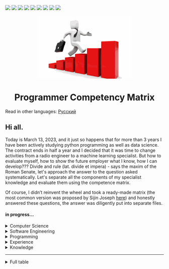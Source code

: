 <p>
  <img  src="https://img.shields.io/github/stars/BEPb/Programmer_Competency_Matrix" />
  <img src="https://img.shields.io/github/contributors/BEPb/Programmer_Competency_Matrix" />
  <img src="https://img.shields.io/github/last-commit/BEPb/Programmer_Competency_Matrix" />
  <img src="https://visitor-badge.laobi.icu/badge?page_id=BEPb.Programmer_Competency_Matrix" />
  <img src="https://img.shields.io/github/languages/count/BEPb/Programmer_Competency_Matrix" />
  <img src="https://img.shields.io/github/languages/top/BEPb/Programmer_Competency_Matrix" />
  <img src="https://img.shields.io/badge/license-MIT-blue.svg?color=f64152" />
  <img  src="https://img.shields.io/github/issues/BEPb/Programmer_Competency_Matrix" />
  <img  src="https://img.shields.io/github/issues-pr/BEPb/Programmer_Competency_Matrix" />
</p>
<div align="center">


<img src="./art/logo.png" alt="Bot logo" width="300" height="200">


# Programmer Competency Matrix

</div>

Read in other languages: [Русский](README.ru.md)

## Hi all. 
Today is March 13, 2023, and it just so happens that for more than 3 years I have been actively studying python 
programming as well as data science. The contract ends in half a year and I decided that it was time to change 
activities from a radio engineer to a machine learning specialist. But how to evaluate myself, how to show the 
future employer what I know, how I can develop??? Divide and rule (lat. divide et impera) - says the maxim of the 
Roman Senate, let's approach the answer to the question asked systematically. Let's separate all the components of 
my specialist knowledge and evaluate them using the competence matrix.

Of course, I didn’t reinvent the wheel and took a ready-made matrix (the most common version was proposed by Sijin 
Joseph [here](https://sijinjoseph.netlify.app/programmer-competency-matrix/)) and honestly answered these questions, 
the answer was diligently put into separate files.

#### in progress...


<details>
           <summary>Computer Science</summary>
           <p>in progress...</p>

- [ ] **Data structures**
  - [x] Level 0 - Doesn’t know the difference between Array and LinkedList
  - [x] Level 1 - Able to explain and use Arrays, LinkedLists, Dictionaries etc in practical programming tasks
  - [x] Level 2 - Knows space and time tradeoffs of the basic data structures, Arrays vs LinkedLists, Able to explain
    how hashtables can be implemented and can handle collisions, Priority queues and ways to implement them etc.
  - [x] Level 3 - Knowledge of advanced data structures like B-trees, binomial and fibonacci heaps, AVL/Red Black trees,
    Splay Trees, Skip Lists, tries etc.

- [ ] **Algorithms**
  - [x] Level 0 - Unable to find the average of numbers in an array (It’s hard to believe but I’ve interviewed such candidates)
  - [x] Level 1 - Basic sorting, searching and data structure traversal and retrieval algorithms
  - [x] Level 2 -  Tree, Graph, simple greedy and divide and conquer algorithms, is able to understand the 
    relevance of the levels of this matrix.
  - [ ] Level 3 - Able to recognize and code  dynamic programming solutions, good knowledge of graph algorithms, 
    good knowledge of numerical computation algorithms, able to identify NP problems etc.
    
- [ ] **Systems programming**
  - [x] Level 0 - Doesn’t know what a compiler, linker or interpreter is
  - [x] Level 1 - Basic understanding of compilers, linker and interpreters. Understands what assembly code is and 
    how things work at the hardware level. Some knowledge of virtual memory and paging.
  - [ ] Level 2 -  Understands kernel mode vs. user mode, multi-threading, synchronization primitives and how they’re
        implemented, able to read assembly code. Understands how networks work, understanding of network protocols and
        socket level programming.
  - [ ] Level 3 - Understands the entire programming stack, hardware (CPU + Memory + Cache +
        Interrupts + microcode), binary code, assembly, static and dynamic linking, compilation, interpretation, JIT
        compilation, garbage collection, heap, stack, memory addressing…




</details>
<details>
           <summary>Software Engineering</summary>
            in progress...

- [ ] **Source code version control**
  - [x] Level 0 - Folder backups by date
  - [x] Level 1 - VSS and beginning CVS/SVN user
  - [x] Level 2 -  Proficient in using CVS and SVN features. Knows how to branch and merge, use patches setup repository 
properties etc.
  - [ ] Level 3 - Knowledge of  distributed VCS systems. Has tried out Bzr/Mercurial/Darcs/Git

- [ ] **Build  automation**
  - [x] Level 0 - Only knows how to build from IDE
  - [x] Level 1 - Knows how to build the system from the command line
  - [x] Level 2 - Can setup a script to build the basic system
  - [ ] Level 3 - Can setup a script to build the system and also documentation, installers, generate release notes 
    and tag the code in source control

- [ ] **Automated testing**
  - [x] Level 0 - Thinks that all testing is the job of the tester
  - [x] Level 1 - Has written automated unit tests and comes up with good unit test cases for the code that is being written
  - [x] Level 2 - Has written code in TDD manner
  - [ ] Level 3 - Understands and is able to setup automated functional, load/performance and UI tests


</details>
<details>
           <summary>Programming</summary>
            in progress...
</details>
<details>
           <summary>Experience</summary>
            in progress...
</details>

<details>
           <summary>Knowledge</summary>
            in progress...

- [ ] ...
  - [x] Level 0 - 
  - [x] Level 1 - 
  - [x] Level 2 -  
  - [ ] Level 3 - 
</details>









---

<details>
           <summary>Full table</summary>
           <p>
<!--   my-table -->
<table width="80%">

<thead>
    <tr>
    <th><h4>Computer Science</h4></th>
    <th></th>
    <th></th>
    <th></th>
    <th></th>
    <th></th></tr>
</thead>

<tbody>
<tr>
    <td></td>
    <td> (Level 0)</td>
    <td> (Level 1)</td>
    <td> (Level 2)</td>
    <td> (Level 3)</td>
    <td>Comments</td>
</tr>

<tr>
    <td>data structures</td>
    <td background="green">Doesn’t know the difference between Array and LinkedList</td>
    <td>Able to explain and use Arrays, LinkedLists, Dictionaries etc in practical programming tasks</td>
    <td>Knows space and time tradeoffs of the basic data structures, Arrays vs LinkedLists, Able to explain
    how hashtables can be implemented and can handle collisions, Priority queues and ways to implement them etc.
    </td>
    <td>Knowledge of advanced data structures like B-trees, binomial and fibonacci heaps, AVL/Red Black trees,
    Splay Trees, Skip Lists, tries etc.</td>
    <td></td>
</tr>

<tr>
    <td>algorithms</td>
<td>Unable to find the average of numbers in an array (It’s hard to believe but I’ve interviewed such candidates)</td>
<td>Basic sorting, searching and data structure traversal and retrieval algorithms</td>
<td>Tree, Graph, simple greedy and divide and conquer
algorithms, is able to understand the relevance of the levels of this matrix.</td>
<td>Able to recognize and code
dynamic programming solutions, good knowledge of graph algorithms, good knowledge of numerical computation
algorithms, able to identify NP problems etc.</td>
<td></td>
</tr>

<tr><>
    <td>systems programming</td>
    <td>Doesn’t know
        what a compiler, linker or interpreter is
    </td>
    <td>Basic understanding of compilers, linker and interpreters.
        Understands what assembly code is and how things work at the hardware level. Some knowledge of virtual memory
        and
        paging.
    </td>
    <td>Understands kernel mode vs. user mode, multi-threading, synchronization primitives and how they’re
        implemented, able to read assembly code. Understands how networks work, understanding of network protocols and
        socket level programming.
    </td>
    <td>Understands the entire programming stack, hardware (CPU + Memory + Cache +
        Interrupts + microcode), binary code, assembly, static and dynamic linking, compilation, interpretation, JIT
        compilation, garbage collection, heap, stack, memory addressing…
    </td>
    <td></td></tr>
<tr>
    <td><h4>Software
        Engineering</h4></td>
    <td></td>
    <td></td>
    <td></td>
    <td></td>
    <td></td>
</tr>
<tr>
    <td></td>
    <td>2n (Level 0)</td>
    <td>n2
        (Level 1)
    </td>
    <td>n (Level 2)</td>
    <td>log(n) (Level 3)</td>
    <td>Comments</td>
</tr>
<tr>
    <td>source code version
        control
    </td>
    <td>Folder backups by date</td>
    <td>VSS and beginning CVS/SVN user</td>
    <td>Proficient in using CVS and
        SVN features. Knows how to branch and merge, use patches setup repository properties etc.
    </td>
    <td>Knowledge of
        distributed VCS systems. Has tried out Bzr/Mercurial/Darcs/Git
    </td>
    <td></td>
</tr>
<tr>
    <td>build
        automation
    </td>
    <td>Only knows how to build from IDE</td>
    <td>Knows how to build the system from the command
        line
    </td>
    <td>Can setup a script to build the basic system</td>
    <td>Can setup a script to build the system and also
        documentation, installers, generate release notes and tag the code in source
        control
    </td>
    <td></td>
</tr>
<tr>
    <td>automated testing</td>
    <td>Thinks that all testing is the job of the
        tester
    </td>
    <td>Has written automated unit tests and comes up with good unit test cases for the code that is being
        written
    </td>
    <td>Has written code in TDD manner</td>
    <td>Understands and is able to setup automated functional,
        load/performance and UI tests
    </td>
    <td></td>
</tr>



<tr>
    <td><h4>Programming</h4></td>
    <td></td>
    <td></td>
    <td></td>
    <td></td
    >
    <td></td>
</tr>
<tr>
    <td></td>
    <td>2n (Level 0)</td>
    <td>n2 (Level 1)</td>
    <td>n (Level 2)</td>
    <td>log(n) (Level 3)
    </td>
    <td>Comments</td>
</tr>
<tr>
    <td>problem decomposition</td>
    <td>Only straight line code with copy paste for
        reuse
    </td>
    <td>Able to break up problem into multiple functions</td>
    <td>Able to come up with reusable
        functions/objects that solve the overall problem
    </td>
    <td>Use of appropriate data structures and algorithms and comes
        up with generic/object-oriented code that encapsulate aspects of the problem that are subject to change.
    </td>
    <td></td>
</tr>
<tr>
    <td>systems decomposition</td>
    <td>Not able to think above the level of a single
        file/class
    </td>
    <td>Able to break up problem space and design solution as long as it is within the same
        platform/technology
    </td>
    <td>Able to design systems that span multiple technologies/platforms.</td>
    <td>Able to
        visualize and design complex systems with multiple product lines and integrations with external systems. Also
        should
        be able to design operations support systems like monitoring, reporting, fail overs etc.
    </td>
    <td></td>
</tr>
<tr>
    <td>communication</td>
    <td>Cannot express thoughts/ideas to peers. Poor spelling and grammar.
    </td>
    <td>Peers can understand what is being said. Good spelling and grammar.</td>
    <td>Is able to effectively
        communicate with peers
    </td>
    <td>Able to understand and communicate thoughts/design/ideas/specs in a unambiguous
        manner and adjusts communication as per the context
    </td>
    <td>This is an often under rated but very critical criteria
        for judging a programmer. With the increase in outsourcing of programming tasks to places where English is not
        the
        native tongue this issue has become more prominent. I know of several projects that failed because the
        programmers
        could not understand what the intent of the communication was.
    </td>
</tr>
<tr>
    <td>code organization within a
        file
    </td>
    <td>no evidence of organization within a file</td>
    <td>Methods are grouped logically or by
        accessibility
    </td>
    <td>Code is grouped into regions and well commented with references to other source
        files
    </td>
    <td>File has license header, summary, well commented, consistent white space usage. The file should look
        beautiful.
    </td>
    <td></td>
</tr>
<tr>
    <td>code organization across files</td>
    <td>No thought given to organizing code
        across files
    </td>
    <td>Related files are grouped into a folder</td>
    <td>Each physical file has a unique purpose, for e.
        g. one class definition, one feature implementation etc.
    </td>
    <td>Code organization at a physical level closely
        matches design and looking at file names and folder distribution provides insights into
        design
    </td>
    <td></td>
</tr>
<tr>
    <td>source tree organization</td>
    <td>Everything in one folder</td>
    <td>Basic separation
        of code into logical folders.
    </td>
    <td>No circular dependencies, binaries, libs, docs, builds, third-party code all
        organized into appropriate folders
    </td>
    <td>Physical layout of source tree matches logical hierarchy and organization.
        The directory names and organization provide insights into the design of the system.
    </td>
    <td>The difference between
        this and the previous item is in the scale of organization, source tree organization relates to the entire set
        of
        artifacts that define the system.
    </td>
</tr>
<tr>
    <td>code readability</td>
    <td>Mono-syllable names</td>
    <td>Good names
        for files, variables classes, methods etc.
    </td>
    <td>No long functions, comments explaining unusual code, bug fixes,
        code assumptions
    </td>
    <td>Code assumptions are verified using asserts, code flows naturally – no deep nesting of
        conditionals or methods
    </td>
    <td></td>
</tr>
<tr>
    <td>defensive coding</td>
    <td>Doesn’t understand the
        concept
    </td>
    <td>Checks all arguments and asserts critical assumptions in code</td>
    <td>Makes sure to check return
        values and check for exceptions around code that can fail.
    </td>
    <td>Has his own library to help with defensive coding,
        writes unit tests that simulate faults
    </td>
    <td></td>
</tr>
<tr>
    <td>error handling</td>
    <td>Only codes the happy
        case
    </td>
    <td>Basic error handling around code that can throw exceptions/generate errors</td>
    <td>Ensures that
        error/exceptions leave program in good state, resources, connections and memory is all cleaned up
        properly
    </td>
    <td>Codes to detect possible exception before, maintain consistent exception handling strategy in all
        layers of code, come up with guidelines on exception handling for entire system.
    </td>
    <td></td>
</tr>
<tr>
    <td>IDE</td>
    <td>Mostly uses IDE for text editing</td>
    <td>Knows their way around the interface,
        able to effectively use the IDE using menus.
    </td>
    <td>Knows keyboard shortcuts for most used operations.</td>
    <td>Has
        written custom macros
    </td>
    <td></td>
</tr>
<tr>
    <td>API</td>
    <td>Needs to look up the documentation
        frequently
    </td>
    <td>Has the most frequently used APIs in memory</td>
    <td>Vast and In-depth knowledge of the
        API
    </td>
    <td>Has written libraries that sit on top of the API to simplify frequently used tasks and to fill in gaps
        in the API
    </td>
    <td>E.g. of API can be Java library, .net framework or the custom API for the
        application
    </td>
</tr>
<tr>
    <td>frameworks</td>
    <td>Has not used any framework outside of the core platform</td>
    <td>Has
        heard about but not used the popular frameworks available for the platform.
    </td>
    <td>Has used more than one framework
        in a professional capacity and is well-versed with the idioms of the frameworks.
    </td>
    <td>Author of
        framework
    </td>
    <td></td>
</tr>
<tr>
    <td>requirements</td>
    <td>Takes the given requirements and codes to spec</td>
    <td>Come
        up with questions regarding missed cases in the spec
    </td>
    <td>Understand complete picture and come up with entire
        areas that need to be speced
    </td>
    <td>Able to suggest better alternatives and flows to given requirements based on
        experience
    </td>
    <td></td>
</tr>
<tr>
    <td>scripting</td>
    <td>No knowledge of scripting tools</td>
    <td>Batch files/shell
        scripts
    </td>
    <td>Perl/Python/Ruby/VBScript/Powershell</td>
    <td>Has written and published reusable
        code
    </td>
    <td></td>
</tr>
<tr>
    <td>database</td>
    <td>Thinks that Excel is a database</td>
    <td>Knows basic database
        concepts, normalization, ACID, transactions and can write simple selects
    </td>
    <td>Able to design good and normalized
        database schemas keeping in mind the queries that’ll have to be run, proficient in use of views, stored
        procedures,
        triggers and user defined types. Knows difference between clustered and non-clustered indexes. Proficient in use
        of
        ORM tools.
    </td>
    <td>Can do basic database administration, performance optimization, index optimization, write
        advanced select queries, able to replace cursor usage with relational sql, understands how data is stored
        internally,
        understands how indexes are stored internally, understands how databases can be mirrored, replicated etc.
        Understands how the two phase commit works.
    </td>
    <td></td>
</tr>
<tr>
    <td><h4>Experience</h4></td>
    <td></td>
    <td></td>
    <td
    ></td>
    <td></td>
    <td></td>
</tr>
<tr>
    <td></td>
    <td>2n (Level 0)</td>
    <td>n2 (Level 1)</td>
    <td>n (Level 2)</td>
    <td>log(n)
        (Level 3)
    </td>
    <td>Comments</td>
</tr>
<tr>
    <td>languages with professional experience</td>
    <td>Imperative or Object
        Oriented
    </td>
    <td>Imperative, Object-Oriented and declarative (SQL), added bonus if they understand static vs dynamic
        typing, weak vs strong typing and static inferred types
    </td>
    <td>Functional, added bonus if they understand lazy
        evaluation, currying, continuations
    </td>
    <td>Concurrent (Erlang, Oz) and Logic (Prolog)
    </td>
    <td></td>
</tr>
<tr>
    <td>platforms with professional
        experience
    </td>
    <td>1</td>
    <td>2-3</td>
    <td>4-5</td>
    <td>6+</td>
    <td></td>
</tr>
<tr>
    <td>years of professional
        experience
    </td>
    <td>1</td>
    <td>2-5</td>
    <td>6-9</td>
    <td>10+</td>
    <td></td>
</tr>
<tr>
    <td>domain knowledge</td>
    <td>No
        knowledge of the domain
    </td>
    <td>Has worked on at least one product in the domain.</td>
    <td>Has worked on multiple
        products in the same domain.
    </td>
    <td>Domain expert. Has designed and implemented several products/solutions in the
        domain. Well versed with standard terms, protocols used in the domain.
    </td>
    <td></td>
</tr>
<tr>
    <td><h4>Knowledge</h4></td>
    <td></td>
    <td></td>
    <td></td>
    <td></td>
    <td></td>
</tr>
<tr>
    <td>tool
        knowledge
    </td>
    <td>Limited to primary IDE (VS.Net, Eclipse etc.)</td>
    <td>Knows about some alternatives to popular and
        standard tools.
    </td>
    <td>Good knowledge of editors, debuggers, IDEs, open source alternatives etc. etc. For e.g.
        someone who knows most of the tools from Scott Hanselman’s power tools list. Has used ORM tools.
    </td>
    <td>Has
        actually written tools and scripts, added bonus if they’ve been published.
    </td>
    <td></td>
</tr>
<tr>
    <td>languages
        exposed to
    </td>
    <td>Imperative or Object Oriented</td>
    <td>Imperative, Object-Oriented and declarative (SQL), added
        bonus if they understand static vs dynamic typing, weak vs strong typing and static inferred
        types
    </td>
    <td>Functional, added bonus if they understand lazy evaluation, currying, continuations</td>
    <td>Concurrent
        (Erlang, Oz) and Logic (Prolog)
    </td>
    <td></td>
</tr>
<tr>
    <td>codebase knowledge</td>
    <td>Has never looked at the
        codebase
    </td>
    <td>Basic knowledge of the code layout and how to build the system</td>
    <td>Good working knowledge of
        code base, has implemented several bug fixes and maybe some small features.
    </td>
    <td>Has implemented multiple big
        features in the codebase and can easily visualize the changes required for most features or bug fixes.
    </td>
    <td></td>
</tr>
<tr>
    <td>knowledge of upcoming technologies</td>
    <td>Has not heard of the upcoming
        technologies
    </td>
    <td>Has heard of upcoming technologies in the field</td>
    <td>Has downloaded the alpha
        preview/CTP/beta and read some articles/manuals
    </td>
    <td>Has played with the previews and has actually built
        something with it and as a bonus shared that with everyone else
    </td>
    <td></td>
</tr>
<tr>
    <td>platform
        internals
    </td>
    <td>Zero knowledge of platform internals</td>
    <td>Has basic knowledge of how the platform works
        internally
    </td>
    <td>Deep knowledge of platform internals and can visualize how the platform takes the program and
        converts it into executable code.
    </td>
    <td>Has written tools to enhance or provide information on platform internals.
        For e.g. disassemblers, decompilers, debuggers etc.
    </td>
    <td></td>
</tr>
<tr>
    <td>books</td>
    <td>Unleashed series, 21
        days series, 24 hour series, dummies series…
    </td>
    <td>Code Complete, Don’t Make me Think, Mastering Regular
        Expressions
    </td>
    <td>Design Patterns, Peopleware, Programming Pearls, Algorithm Design Manual, Pragmatic Programmer,
        Mythical Man month
    </td>
    <td>Structure and Interpretation of Computer Programs, Concepts Techniques, Models of
        Computer Programming, Art of Computer Programming, Database systems , by C. J Date, Thinking Forth, Little
        Schemer
    </td>
    <td></td>
</tr>
<tr>
    <td>blogs</td>
    <td>Has heard of them but never got the time.</td>
    <td>Reads
        tech/programming/software engineering blogs and listens to podcasts regularly.
    </td>
    <td>Maintains a link blog with
        some collection of useful articles and tools that he/she has collected
    </td>
    <td>Maintains a blog in which personal
        insights and thoughts on programming are shared
    </td>
    <td></td>
</tr>
</tbody>
</table>
</p>
         </details>





